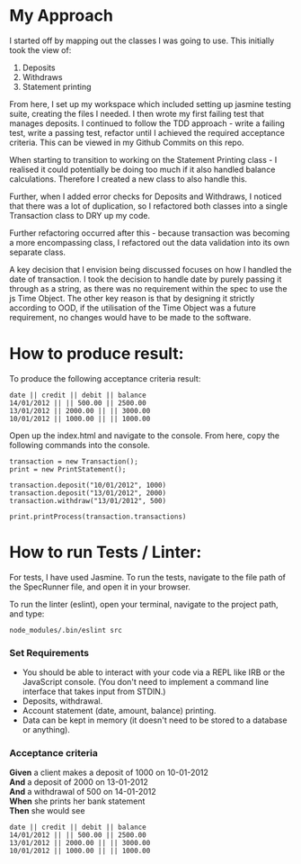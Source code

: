 # My Approach

I started off by mapping out the classes I was going to use. This initially took the view of:

1. Deposits
2. Withdraws
3. Statement printing

From here, I set up my workspace which included setting up jasmine testing suite, creating the files I needed. I then wrote my first failing test that manages deposits. I continued to follow the TDD approach - write a failing test, write a passing test, refactor until I achieved the required acceptance criteria. This can be viewed in my Github Commits on this repo.

When starting to transition to working on the Statement Printing class - I realised it could potentially be doing too much if it also handled balance calculations. Therefore I created a new class to also handle this.

Further, when I added error checks for Deposits and Withdraws, I noticed that there was a lot of duplication, so I refactored both classes into a single Transaction class to DRY up my code.

Further refactoring occurred after this - because transaction was becoming a more encompassing class, I refactored out the data validation into its own separate class.

A key decision that I envision being discussed focuses on how I handled the date of transaction. I took the decision to handle date by purely passing it through as a string, as there was no requirement within the spec to use the js Time Object. The other key reason is that by designing it strictly according to OOD, if the utilisation of the Time Object was a future requirement, no changes would have to be made to the software.

# How to produce result:

To produce the following acceptance criteria result:

```
date || credit || debit || balance
14/01/2012 || || 500.00 || 2500.00
13/01/2012 || 2000.00 || || 3000.00
10/01/2012 || 1000.00 || || 1000.00
```

Open up the index.html and navigate to the console.
From here, copy the following commands into the console.

```
transaction = new Transaction();
print = new PrintStatement();

transaction.deposit("10/01/2012", 1000)
transaction.deposit("13/01/2012", 2000)
transaction.withdraw("13/01/2012", 500)

print.printProcess(transaction.transactions)

```

# How to run Tests / Linter:

For tests, I have used Jasmine. To run the tests, navigate to the file path of the SpecRunner file, and open it in your browser.

To run the linter (eslint), open your terminal, navigate to the project path, and type:

```
node_modules/.bin/eslint src

```


### Set Requirements

- You should be able to interact with your code via a REPL like IRB or the JavaScript console. (You don't need to implement a command line interface that takes input from STDIN.)
- Deposits, withdrawal.
- Account statement (date, amount, balance) printing.
- Data can be kept in memory (it doesn't need to be stored to a database or anything).

### Acceptance criteria

**Given** a client makes a deposit of 1000 on 10-01-2012  
**And** a deposit of 2000 on 13-01-2012  
**And** a withdrawal of 500 on 14-01-2012  
**When** she prints her bank statement  
**Then** she would see

```
date || credit || debit || balance
14/01/2012 || || 500.00 || 2500.00
13/01/2012 || 2000.00 || || 3000.00
10/01/2012 || 1000.00 || || 1000.00
```
